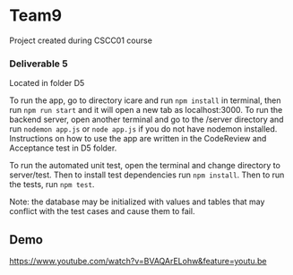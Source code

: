 # Team9

Project created during CSCC01 course

### Deliverable 5
Located in folder D5

To run the app, go to directory icare and run `npm install` in terminal, then run `npm run start` and it will open a new tab as localhost:3000. To run the backend server, open another terminal and go to the /server directory and run `nodemon app.js` or `node app.js` if you do not have nodemon installed. Instructions on how to use the app are written in the CodeReview and Acceptance test in D5 folder.

To run the automated unit test, open the terminal and change directory to server/test. Then to install test dependencies run `npm install`. Then to run the tests, run `npm test`.

Note: the database may be initialized with values and tables that may conflict with the test cases and cause them to fail. 


## Demo

https://www.youtube.com/watch?v=BVAQArELohw&feature=youtu.be
